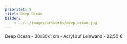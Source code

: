 ```yaml
---
priorität: 9
titel: Deep Ocean
bilder:
    - ../../images/artworks/deep_ocean.jpg
---
```


Deep Ocean - 30x30x1 cm - Acryl auf Leinwand - 22,50 €
